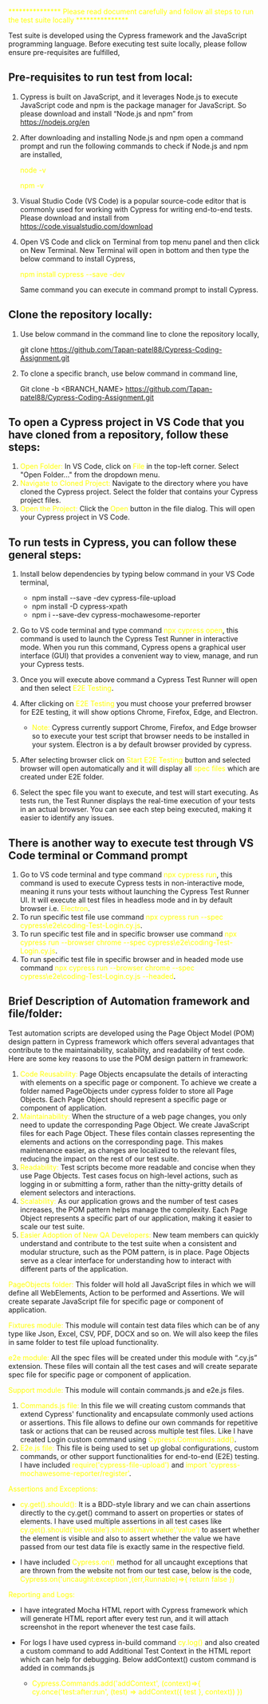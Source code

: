 <font color="yellow">*************** Please read document carefully and follow all steps to run the test suite locally ***************</font>

Test suite is developed using the Cypress framework and the JavaScript programming language. Before executing test suite locally, please follow ensure pre-requisites are fulfilled,

## Pre-requisites to run test from local:
1) Cypress is built on JavaScript, and it leverages Node.js to execute JavaScript code and npm is the package manager for JavaScript. So please download and install “Node.js and npm” from https://nodejs.org/en
2) After downloading and installing Node.js and npm open a command prompt and run the following commands to check if Node.js and npm are installed, 

	 <font color="yellow">node -v</font>

     <font color="yellow">npm -v</font>
3) Visual Studio Code (VS Code) is a popular source-code editor that is commonly used for working with Cypress for writing end-to-end tests. Please download and install from https://code.visualstudio.com/download
4) Open VS Code and click on Terminal from top menu panel and then click on New Terminal. New Terminal will open in bottom and then type the below command to install Cypress,

   <font color="yellow"> npm install cypress --save -dev </font>
	
    Same command you can execute in command prompt to install Cypress.

## Clone the repository locally:
1)	Use below command in the command line to clone the repository locally,

	git clone https://github.com/Tapan-patel88/Cypress-Coding-Assignment.git
2)	To clone a specific branch, use below command in command line,

	Git clone -b <BRANCH_NAME> https://github.com/Tapan-patel88/Cypress-Coding-Assignment.git
## To open a Cypress project in VS Code that you have cloned from a repository, follow these steps:
1)	<font color="yellow">Open Folder:</font> In VS Code, click on <font color="yellow">File</font> in the top-left corner. Select "Open Folder..." from the dropdown menu.
2)	<font color="yellow">Navigate to Cloned Project:</font> Navigate to the directory where you have cloned the Cypress project. Select the folder that contains your Cypress project files.
3)	<font color="yellow">Open the Project:</font> Click the <font color="yellow">Open </font> button in the file dialog. This will open your Cypress project in VS Code.

## To run tests in Cypress, you can follow these general steps:

1) Install below dependencies by typing below command in your VS Code terminal,
   - npm install --save -dev cypress-file-upload
   - npm install -D cypress-xpath
   - npm i --save-dev cypress-mochawesome-reporter
  
2)	Go to VS code terminal and type command <font color="yellow">npx cypress open</font>, this command is used to launch the Cypress Test Runner in interactive mode. When you run this command, Cypress opens a graphical user interface (GUI) that provides a convenient way to view, manage, and run your Cypress tests.
3)	Once you will execute above command a Cypress Test Runner will open and then select <font color="yellow">E2E Testing</font>.
4)	After clicking on <font color="yellow">E2E Testing</font> you must choose your preferred browser for E2E testing, it will show options Chrome, Firefox, Edge, and Electron. 
      
    - <font color="yellow">Note:</font> Cypress currently support Chrome, Firefox, and Edge browser so to execute your test script that browser needs to be installed in your system. Electron is a by default browser provided by cypress.
5)	After selecting browser click on <font color="yellow">Start E2E Testing</font> button and selected browser will open automatically and it will display all <font color="yellow">spec files</font> which are created under E2E folder.
6)	Select the spec file you want to execute, and test will start executing. As tests run, the Test Runner displays the real-time execution of your tests in an actual browser. You can see each step being executed, making it easier to identify any issues.

## There is another way to execute test through VS Code terminal or Command prompt
1)	Go to VS code terminal and type command <font color="yellow">npx cypress run</font>, this command is used to execute Cypress tests in non-interactive mode, meaning it runs your tests without launching the Cypress Test Runner UI. It will execute all test files in headless mode and in by default browser i.e. <font color="yellow">Electron</font>.
2)	To run specific test file use command <font color="yellow">npx cypress run  --spec cypress\e2e\coding-Test-Login.cy.js</font>.
3)	To run specific test file and in specific browser use command <font color="yellow">npx cypress run --browser chrome --spec cypress\e2e\coding-Test-Login.cy.js</font>.
4)	To run specific test file in specific browser and in headed mode use command <font color="yellow">npx cypress run --browser chrome --spec cypress\e2e\coding-Test-Login.cy.js --headed</font>.

## Brief Description of Automation framework and file/folder:

Test automation scripts are developed using the Page Object Model (POM) design pattern in Cypress framework which offers several advantages that contribute to the maintainability, scalability, and readability of test code. Here are some key reasons to use the POM design pattern in framework:
1)	<font color="yellow">Code Reusability:</font> Page Objects encapsulate the details of interacting with elements on a specific page or component. To achieve we create a folder named PageObjects under cypress folder to store all Page Objects. Each Page Object should represent a specific page or component of application.
2)	<font color="yellow">Maintainability:</font> When the structure of a web page changes, you only need to update the corresponding Page Object. We create JavaScript files for each Page Object. These files contain classes representing the elements and actions on the corresponding page. This makes maintenance easier, as changes are localized to the relevant files, reducing the impact on the rest of our test suite.
3)	<font color="yellow">Readability:</font> Test scripts become more readable and concise when they use Page Objects. Test cases focus on high-level actions, such as logging in or submitting a form, rather than the nitty-gritty details of element selectors and interactions.
4)	<font color="yellow">Scalability:</font> As our application grows and the number of test cases increases, the POM pattern helps manage the complexity. Each Page Object represents a specific part of our application, making it easier to scale our test suite.
5)	<font color="yellow">Easier Adoption of New QA Developers:</font> New team members can quickly understand and contribute to the test suite when a consistent and modular structure, such as the POM pattern, is in place. Page Objects serve as a clear interface for understanding how to interact with different parts of the application.

<font color="yellow">PageObjects folder:</font> This folder will hold all JavaScript files in which we will define all WebElements, Action to be performed and Assertions. We will create separate JavaScript file for specific page or component of application.

<font color="yellow">Fixtures module:</font> This module will contain test data files which can be of any type like Json, Excel, CSV, PDF, DOCX and so on. We will also keep the files in same folder to test file upload functionality. 

<font color="yellow">e2e module:</font> All the spec files will be created under this module with “.cy.js” extension. These files will contain all the test cases and will create separate spec file for specific page or component of application.

<font color="yellow">Support module:</font> This module will contain commands.js and e2e.js files.
1)	<font color="yellow">Commands.js file:</font> In this file we will creating custom commands that extend Cypress' functionality and encapsulate commonly used actions or assertions. This file allows to define our own commands for repetitive task or actions that can be reused across multiple test files. Like I have created Login custom command using <font color="yellow">Cypress.Commands.add()</font>.
2)	<font color="yellow">E2e.js file:</font> This file is being used to set up global configurations, custom commands, or other support functionalities for end-to-end (E2E) testing. I have included <font color="yellow">require('cypress-file-upload') </font>and <font color="yellow">import 'cypress-mochawesome-reporter/register'</font>.

<font color="yellow">Assertions and Exceptions:</font> 

- 	<font color="yellow">cy.get().should():</font> It is a BDD-style library and we can chain assertions directly to the cy.get() command to assert on properties or states of elements. I have used multiple assertions in all test cases like <font color="yellow">cy.get().should(‘be.visible’).should(‘have.value’,’value’)</font> to assert whether the element is visible and also to assert whether the value we have passed from our test data file is exactly same in the respective field.

- I have included <font color="yellow">Cypress.on()</font> method for all uncaught exceptions that are thrown from the website not from our test case, below is the code, 
<font color="yellow">  Cypress.on('uncaught:exception',(err,Runnable)=>{
    return false
}) </font>

<font color="yellow">Reporting and Logs:</font>

- I have integrated Mocha HTML report with Cypress framework which will generate HTML report after every test run, and it will attach screenshot in the report whenever the test case fails.

- For logs I have used cypress in-build command <font color="yellow">cy.log()</font> and also created a custom command to add Additional Test Context in the HTML report which can help for debugging. Below addContext() custom command is added in commands.js
   - <font color="yellow"> Cypress.Commands.add('addContext', (context)=>{
    cy.once('test:after:run', (test) => addContext({ test }, context))
}) </font>

  
